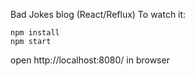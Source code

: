 Bad Jokes blog (React/Reflux)
To watch it:

```
npm install
npm start

```
open http://localhost:8080/ in browser

